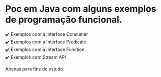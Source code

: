 # Poc em Java com alguns exemplos de programação funcional.

 ✔️ Exemplos com a Interface Consumer  
 ✔️ Exemplos com a Interface Predicate  
 ✔️ Exemplos com a Interface Function  
 ✔️ Exemplos com Stream API
 
 Apenas para fins de estudo.
